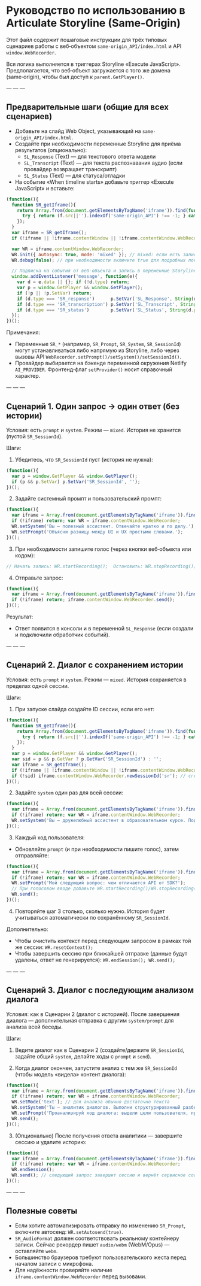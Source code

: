 # Руководство по использованию в Articulate Storyline (Same‑Origin)

Этот файл содержит пошаговые инструкции для трёх типовых сценариев работы с веб‑объектом `same-origin_API/index.html` и API `window.WebRecorder`.

Вся логика выполняется в триггерах Storyline «Execute JavaScript». Предполагается, что веб‑объект загружается с того же домена (same‑origin), чтобы был доступ к `parent.GetPlayer()`.

— — —

## Предварительные шаги (общие для всех сценариев)

- Добавьте на слайд Web Object, указывающий на `same-origin_API/index.html`.
- Создайте при необходимости переменные Storyline для приёма результатов (опционально):
  - `SL_Response` (Text) — для текстового ответа модели
  - `SL_Transcript` (Text) — для текста распознавания аудио (если провайдер возвращает транскрипт)
  - `SL_Status` (Text) — для статуса/отладки
- На событие «When timeline starts» добавьте триггер «Execute JavaScript» и вставьте:

```javascript
(function(){
  function SR_getIframe(){
    return Array.from(document.getElementsByTagName('iframe')).find(function(f){
      try { return (f.src||'').indexOf('same-origin_API') !== -1; } catch(e){ return false; }
    });
  }
  var iframe = SR_getIframe();
  if (!iframe || !iframe.contentWindow || !iframe.contentWindow.WebRecorder) return;

  var WR = iframe.contentWindow.WebRecorder;
  WR.init({ autosync: true, mode: 'mixed' }); // mixed: если есть запись — отправится аудио, иначе текст
  WR.debug(false); // при необходимости включите true для подробных логов

  // Подписка на события от веб‑объекта и запись в переменные Storyline (если созданы)
  window.addEventListener('message', function(e){
    var d = e.data || {}; if (!d.type) return;
    var p = window.GetPlayer && window.GetPlayer();
    if (!p || !p.SetVar) return;
    if (d.type === 'SR_response')      p.SetVar('SL_Response', String(d.payload && d.payload.message || ''));
    if (d.type === 'SR_transcription') p.SetVar('SL_Transcript', String(d.payload || ''));
    if (d.type === 'SR_status')        p.SetVar('SL_Status', String(d.payload || ''));
  });
})();
```

Примечания:
- Переменные `SR_*` (например, `SR_Prompt`, `SR_System`, `SR_SessionId`) могут устанавливаться либо напрямую из Storyline, либо через вызовы API `WebRecorder.setPrompt()/setSystem()/setSessionId()`.
- Провайдер выбирается на бэкенде переменной окружения Netlify `AI_PROVIDER`. Фронтенд‑флаг `setProvider()` носит справочный характер.

— — —

## Сценарий 1. Один запрос → один ответ (без истории)

Условия: есть `prompt` и `system`. Режим — `mixed`. История не хранится (пустой `SR_SessionId`).

Шаги:
1) Убедитесь, что `SR_SessionId` пуст (история не нужна):
```javascript
(function(){
  var p = window.GetPlayer && window.GetPlayer();
  if (p && p.SetVar) p.SetVar('SR_SessionId', '');
})();
```

2) Задайте системный промпт и пользовательский промпт:
```javascript
(function(){
  var iframe = Array.from(document.getElementsByTagName('iframe')).find(f=>{try{return (f.src||'').indexOf('same-origin_API')!==-1;}catch(e){return false;}});
  if (!iframe) return; var WR = iframe.contentWindow.WebRecorder;
  WR.setSystem('Вы — полезный ассистент. Отвечайте кратко и по делу.');
  WR.setPrompt('Объясни разницу между UI и UX простыми словами.');
})();
```

3) При необходимости запишите голос (через кнопки веб‑объекта или кодом):
```javascript
// Начать запись: WR.startRecording();  Остановить: WR.stopRecording();  Прослушать: WR.play();
```

4) Отправьте запрос:
```javascript
(function(){
  var iframe = Array.from(document.getElementsByTagName('iframe')).find(f=>{try{return (f.src||'').indexOf('same-origin_API')!==-1;}catch(e){return false;}});
  if (!iframe) return; iframe.contentWindow.WebRecorder.send();
})();
```

Результат:
- Ответ появится в консоли и в переменной `SL_Response` (если создали и подключили обработчик событий).

— — —

## Сценарий 2. Диалог с сохранением истории

Условия: есть `prompt` и `system`. Режим — `mixed`. История сохраняется в пределах одной сессии.

Шаги:
1) При запуске слайда создайте ID сессии, если его нет:
```javascript
(function(){
  function SR_getIframe(){
    return Array.from(document.getElementsByTagName('iframe')).find(function(f){
      try { return (f.src||'').indexOf('same-origin_API') !== -1; } catch(e){ return false; }
    });
  }
  var p = window.GetPlayer && window.GetPlayer();
  var sid = p && p.GetVar ? p.GetVar('SR_SessionId') : '';
  var iframe = SR_getIframe();
  if (!iframe || !iframe.contentWindow || !iframe.contentWindow.WebRecorder) return;
  if (!sid) iframe.contentWindow.WebRecorder.newSessionId('sr'); // сгенерируем и синхронизируем в SR_SessionId
})();
```

2) Задайте `system` один раз для всей сессии:
```javascript
(function(){
  var iframe = Array.from(document.getElementsByTagName('iframe')).find(f=>{try{return (f.src||'').indexOf('same-origin_API')!==-1;}catch(e){return false;}});
  if (!iframe) return; var WR = iframe.contentWindow.WebRecorder;
  WR.setSystem('Вы — дружелюбный ассистент в образовательном курсе. Поддерживайте диалог.');
})();
```

3) Каждый ход пользователя:
- Обновляйте `prompt` (и при необходимости пишите голос), затем отправляйте:
```javascript
(function(){
  var iframe = Array.from(document.getElementsByTagName('iframe')).find(f=>{try{return (f.src||'').indexOf('same-origin_API')!==-1;}catch(e){return false;}});
  if (!iframe) return; var WR = iframe.contentWindow.WebRecorder;
  WR.setPrompt('Мой следующий вопрос: чем отличается API от SDK?');
  // При голосовом вводе добавьте WR.startRecording()/WR.stopRecording() до отправки
  WR.send();
})();
```

4) Повторяйте шаг 3 столько, сколько нужно. История будет учитываться автоматически по сохранённому `SR_SessionId`.

Дополнительно:
- Чтобы очистить контекст перед следующим запросом в рамках той же сессии: `WR.resetContext();`
- Чтобы завершить сессию при ближайшей отправке (данные будут удалены, ответ не генерируется): `WR.endSession(); WR.send();`

— — —

## Сценарий 3. Диалог с последующим анализом диалога

Условия: как в Сценарии 2 (диалог с историей). После завершения диалога — дополнительная отправка с другим `system/prompt` для анализа всей беседы.

Шаги:
1) Ведите диалог как в Сценарии 2 (создайте/держите `SR_SessionId`, задайте общий `system`, делайте ходы с `prompt` и `send`).

2) Когда диалог окончен, запустите анализ с тем же `SR_SessionId` (чтобы модель «видела» контент диалога):
```javascript
(function(){
  var iframe = Array.from(document.getElementsByTagName('iframe')).find(f=>{try{return (f.src||'').indexOf('same-origin_API')!==-1;}catch(e){return false;}});
  if (!iframe) return; var WR = iframe.contentWindow.WebRecorder;
  WR.setMode('text'); // для анализа обычно достаточно текста
  WR.setSystem('Ты — аналитик диалогов. Выполни структурированный разбор беседы.');
  WR.setPrompt('Проанализируй ход диалога: выдели цели пользователя, принятые решения, спорные моменты и рекомендации по улучшению.');
  WR.send();
})();
```

3) (Опционально) После получения ответа аналитики — завершите сессию и удалите историю:
```javascript
(function(){
  var iframe = Array.from(document.getElementsByTagName('iframe')).find(f=>{try{return (f.src||'').indexOf('same-origin_API')!==-1;}catch(e){return false;}});
  if (!iframe) return; var WR = iframe.contentWindow.WebRecorder;
  WR.endSession();
  WR.send(); // следующий запрос завершит сессию и вернёт сервисное сообщение без генерации ответа
})();
```

— — —

## Полезные советы

- Если хотите автоматизировать отправку по изменению `SR_Prompt`, включите автосенд: `WR.setAutosend(true)`.
- `SR_AudioFormat` должен соответствовать реальному контейнеру записи. Сейчас рекордер пишет `audio/webm` (WebM/Opus) — оставляйте `webm`.
- Большинство браузеров требуют пользовательского жеста перед началом записи с микрофона.
- Для надёжности проверяйте наличие `iframe.contentWindow.WebRecorder` перед вызовами.
